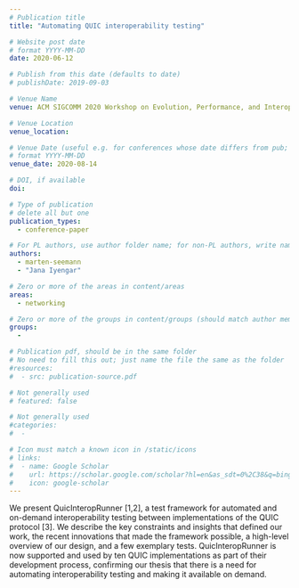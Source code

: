 ```yaml
---
# Publication title
title: "Automating QUIC interoperability testing"

# Website post date
# format YYYY-MM-DD
date: 2020-06-12

# Publish from this date (defaults to date)
# publishDate: 2019-09-03

# Venue Name
venue: ACM SIGCOMM 2020 Workshop on Evolution, Performance, and Interoperability of QUIC

# Venue Location
venue_location:

# Venue Date (useful e.g. for conferences whose date differs from pub; defaults to date)
# format YYYY-MM-DD
venue_date: 2020-08-14

# DOI, if available
doi:

# Type of publication
# delete all but one
publication_types:
  - conference-paper

# For PL authors, use author folder name; for non-PL authors, write name as in paper within ""
authors:
  - marten-seemann
  - "Jana Iyengar"

# Zero or more of the areas in content/areas
areas:
  - networking

# Zero or more of the groups in content/groups (should match author membership)
groups:
  -

# Publication pdf, should be in the same folder
# No need to fill this out; just name the file the same as the folder
#resources:
#  - src: publication-source.pdf

# Not generally used
# featured: false

# Not generally used
#categories:
#  -

# Icon must match a known icon in /static/icons
# links:
#  - name: Google Scholar
#    url: https://scholar.google.com/scholar?hl=en&as_sdt=0%2C38&q=bing&btnG=
#    icon: google-scholar
---
```


We present QuicInteropRunner [1,2], a test framework for automated and on-demand interoperability testing between implementations of the QUIC protocol [3]. We describe the key constraints and insights that defined our work, the recent innovations that made the framework possible, a high-level overview of our design, and a few exemplary tests. QuicInteropRunner is now supported and used by ten QUIC implementations as part of their development process, confirming our thesis that there is a need for automating interoperability testing and making it available on demand.
